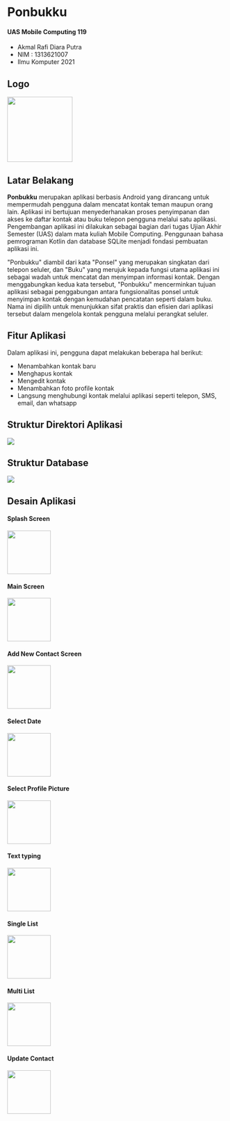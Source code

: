 # Ponbukku

#### UAS Mobile Computing 119

- Akmal Rafi Diara Putra
- NIM : 1313621007
- Ilmu Komputer 2021

## Logo

<img src="https://github.com/akmalrafidiara/ponbukku-uas-mobkom/blob/main/releases/dokum-img/logo.png" width="150">

## Latar Belakang

**Ponbukku** merupakan aplikasi berbasis Android yang dirancang untuk mempermudah pengguna dalam mencatat kontak teman maupun orang lain. Aplikasi ini bertujuan menyederhanakan proses penyimpanan dan akses ke daftar kontak atau buku telepon pengguna melalui satu aplikasi. Pengembangan aplikasi ini dilakukan sebagai bagian dari tugas Ujian Akhir Semester (UAS) dalam mata kuliah Mobile Computing. Penggunaan bahasa pemrograman Kotlin dan database SQLite menjadi fondasi pembuatan aplikasi ini.

"Ponbukku" diambil dari kata "Ponsel" yang merupakan singkatan dari telepon seluler, dan "Buku" yang merujuk kepada fungsi utama aplikasi ini sebagai wadah untuk mencatat dan menyimpan informasi kontak. Dengan menggabungkan kedua kata tersebut, "Ponbukku" mencerminkan tujuan aplikasi sebagai penggabungan antara fungsionalitas ponsel untuk menyimpan kontak dengan kemudahan pencatatan seperti dalam buku. Nama ini dipilih untuk menunjukkan sifat praktis dan efisien dari aplikasi tersebut dalam mengelola kontak pengguna melalui perangkat seluler.

## Fitur Aplikasi

Dalam aplikasi ini, pengguna dapat melakukan beberapa hal berikut:

- Menambahkan kontak baru
- Menghapus kontak
- Mengedit kontak
- Menambahkan foto profile kontak
- Langsung menghubungi kontak melalui aplikasi seperti telepon, SMS, email, dan whatsapp

## Struktur Direktori Aplikasi

<img src="https://github.com/akmalrafidiara/ponbukku-uas-mobkom/blob/main/releases/dokum-img/tree.png">

## Struktur Database

<img src="https://github.com/akmalrafidiara/ponbukku-uas-mobkom/blob/main/releases/dokum-img/db.png">

## Desain Aplikasi

#### Splash Screen

<img src="https://github.com/akmalrafidiara/ponbukku-uas-mobkom/blob/main/releases/dokum-img/splash.jpeg" width="100">

#### Main Screen

<img src="https://github.com/akmalrafidiara/ponbukku-uas-mobkom/blob/main/releases/dokum-img/front.jpeg" width="100">

#### Add New Contact Screen

<img src="https://github.com/akmalrafidiara/ponbukku-uas-mobkom/blob/main/releases/dokum-img/input.jpeg" width="100">

#### Select Date

<img src="https://github.com/akmalrafidiara/ponbukku-uas-mobkom/blob/main/releases/dokum-img/date.jpeg" width="100">

#### Select Profile Picture

<img src="https://github.com/akmalrafidiara/ponbukku-uas-mobkom/blob/main/releases/dokum-img/gallery.jpeg" width="100">

#### Text typing

<img src="https://github.com/akmalrafidiara/ponbukku-uas-mobkom/blob/main/releases/dokum-img/input_key.jpeg" width="100">

#### Single List

<img src="https://github.com/akmalrafidiara/ponbukku-uas-mobkom/blob/main/releases/dokum-img/card1.jpeg" width="100">

#### Multi List

<img src="https://github.com/akmalrafidiara/ponbukku-uas-mobkom/blob/main/releases/dokum-img/card2.jpeg" width="100">

#### Update Contact

<img src="https://github.com/akmalrafidiara/ponbukku-uas-mobkom/blob/main/releases/dokum-img/edit_dialog.jpeg" width="100">
